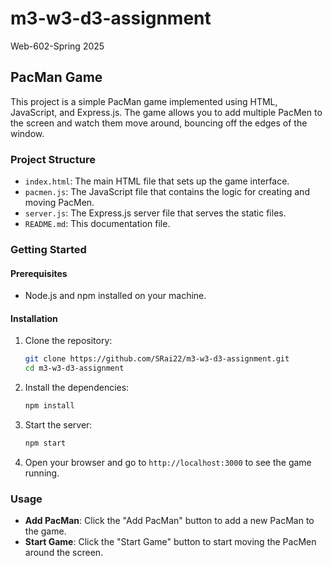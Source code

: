 # m3-w3-d3-assignment
Web-602-Spring 2025

## PacMan Game

This project is a simple PacMan game implemented using HTML, JavaScript, and Express.js. The game allows you to add multiple PacMen to the screen and watch them move around, bouncing off the edges of the window.

### Project Structure

- `index.html`: The main HTML file that sets up the game interface.
- `pacmen.js`: The JavaScript file that contains the logic for creating and moving PacMen.
- `server.js`: The Express.js server file that serves the static files.
- `README.md`: This documentation file.

### Getting Started

#### Prerequisites

- Node.js and npm installed on your machine.

#### Installation

1. Clone the repository:
    ```sh
    git clone https://github.com/SRai22/m3-w3-d3-assignment.git
    cd m3-w3-d3-assignment
    ```

2. Install the dependencies:
    ```sh
    npm install
    ```

3. Start the server:
    ```sh
    npm start
    ```

4. Open your browser and go to `http://localhost:3000` to see the game running.

### Usage

- **Add PacMan**: Click the "Add PacMan" button to add a new PacMan to the game.
- **Start Game**: Click the "Start Game" button to start moving the PacMen around the screen.

